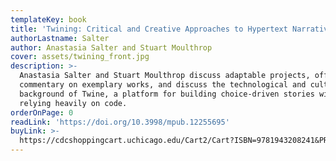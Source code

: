 ```yaml
---
templateKey: book
title: 'Twining: Critical and Creative Approaches to Hypertext Narratives'
authorLastname: Salter
author: Anastasia Salter and Stuart Moulthrop
cover: assets/twining_front.jpg
description: >-
  Anastasia Salter and Stuart Moulthrop discuss adaptable projects, offer
  commentary on exemplary works, and discuss the technological and cultural
  background of Twine, a platform for building choice-driven stories without
  relying heavily on code.
orderOnPage: 0
readLink: 'https://doi.org/10.3998/mpub.12255695'
buyLink: >-
  https://cdcshoppingcart.uchicago.edu/Cart2/Cart?ISBN=9781943208241&PRESS=amherst
---
```


